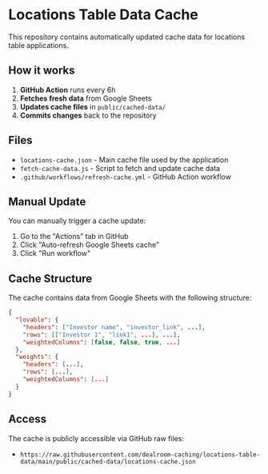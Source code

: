 # Locations Table Data Cache

This repository contains automatically updated cache data for locations table applications.

## How it works

1. **GitHub Action** runs every 6h
2. **Fetches fresh data** from Google Sheets
3. **Updates cache files** in `public/cached-data/`
4. **Commits changes** back to the repository

## Files

- `locations-cache.json` - Main cache file used by the application
- `fetch-cache-data.js` - Script to fetch and update cache data
- `.github/workflows/refresh-cache.yml` - GitHub Action workflow

## Manual Update

You can manually trigger a cache update:

1. Go to the "Actions" tab in GitHub
2. Click "Auto-refresh Google Sheets cache" 
3. Click "Run workflow"

## Cache Structure

The cache contains data from Google Sheets with the following structure:

```json
{
  "lovable": {
    "headers": ["Investor name", "investor_link", ...],
    "rows": [["Investor 1", "link1", ...], ...],
    "weightedColumns": [false, false, true, ...]
  },
  "weights": {
    "headers": [...],
    "rows": [...],
    "weightedColumns": [...]
  }
}
```

## Access

The cache is publicly accessible via GitHub raw files:
- `https://raw.githubusercontent.com/dealroom-caching/locations-table-data/main/public/cached-data/locations-cache.json`
